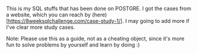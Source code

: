 This is my SQL stuffs that has been done on POSTGRE. I got the cases from a website, which you can reach by (here)[https://8weeksqlchallenge.com/case-study-1/]. I may going to add more if I've clear more study cases. 

Note: Please use this as a guide, not as a cheating object, since it's more fun to solve problems by yourself and learn by doing :)
